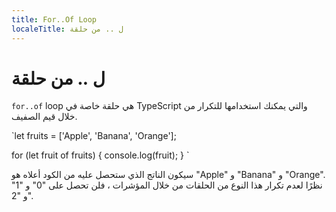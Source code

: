 ```yaml
---
title: For..Of Loop
localeTitle: ل .. من حلقة
---
```

# ل .. من حلقة

`for..of` loop هي حلقة خاصة في TypeScript والتي يمكنك استخدامها للتكرار من خلال قيم الصفيف.

 `let fruits = ['Apple', 'Banana', 'Orange']; 
 
 for (let fruit of fruits) { 
  console.log(fruit); 
 } 
` 

سيكون الناتج الذي ستحصل عليه من الكود أعلاه هو "Apple" و "Banana" و "Orange". نظرًا لعدم تكرار هذا النوع من الحلقات من خلال المؤشرات ، فلن تحصل على "0" و "1" و "2".